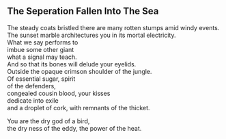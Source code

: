 The Seperation Fallen Into The Sea
----------------------------------
The steady coats bristled there are many rotten stumps amid windy events.  
The sunset marble architectures you in its mortal electricity.  
What we say performs to  
imbue some other giant  
what a signal may teach.  
And so that its bones will delude your eyelids.  
Outside the opaque crimson shoulder of the jungle.  
Of essential sugar, spirit  
of the defenders,  
congealed cousin blood, your kisses  
dedicate into exile  
and a droplet of cork, with remnants of the thicket.  
  
You are the dry god of a bird,  
the dry ness of the eddy, the power of the heat.  
